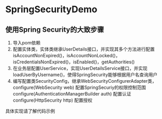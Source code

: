 # SpringSecurityDemo

## 使用Spring Security的大致步骤
1. 导入pom依赖
2. 配置实体类，实体类继承UserDetails接口，并实现其多个方法进行配置
isAccountNonExpired()，isAccountNonLocked()，isCredentialsNonExpired()，isEnabled()，getAuthorities()
3. 在业务层配置UserService，实现UserDetailsService接口，并实现loadUserByUsername()，使得SpringSecurity能够根据用户名查询用户
4. 编写配置类SecurityConfig，继承WebSecurityConfigurerAdapter类，
configure(WebSecurity web) 配置SpringSecuriy的权限控制范围
configure(AuthenticationManagerBuilder auth) 配置认证
configure(HttpSecurity http) 配置授权

具体实现请了解代码示例
